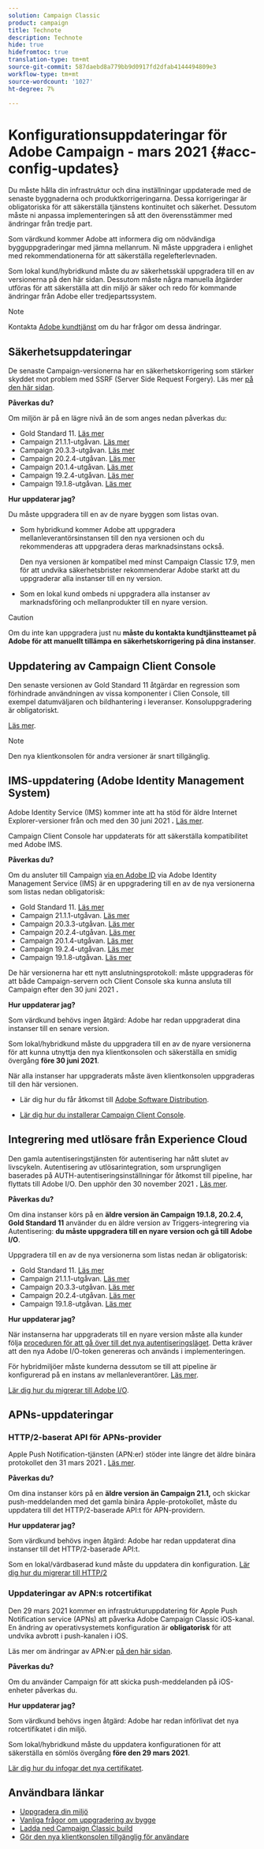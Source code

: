```yaml
---
solution: Campaign Classic
product: campaign
title: Technote
description: Technote
hide: true
hidefromtoc: true
translation-type: tm+mt
source-git-commit: 587daebd8a779bb9d0917fd2dfab4144494809e3
workflow-type: tm+mt
source-wordcount: '1027'
ht-degree: 7%

---
```



# Konfigurationsuppdateringar för Adobe Campaign - mars 2021 {#acc-config-updates}

Du måste hålla din infrastruktur och dina inställningar uppdaterade med de senaste byggnaderna och produktkorrigeringarna. Dessa korrigeringar är obligatoriska för att säkerställa tjänstens kontinuitet och säkerhet. Dessutom måste ni anpassa implementeringen så att den överensstämmer med ändringar från tredje part.

Som värdkund kommer Adobe att informera dig om nödvändiga bygguppgraderingar med jämna mellanrum. Ni måste uppgradera i enlighet med rekommendationerna för att säkerställa regelefterlevnaden.

Som lokal kund/hybridkund måste du av säkerhetsskäl uppgradera till en av versionerna på den här sidan. Dessutom måste några manuella åtgärder utföras för att säkerställa att din miljö är säker och redo för kommande ändringar från Adobe eller tredjepartssystem.

>[!NOTE]
>
>Kontakta [Adobe kundtjänst](https://helpx.adobe.com/enterprise/admin-guide.html/enterprise/using/support-for-experience-cloud.ug.html) om du har frågor om dessa ändringar.


## Säkerhetsuppdateringar

De senaste Campaign-versionerna har en säkerhetskorrigering som stärker skyddet mot problem med SSRF (Server Side Request Forgery). Läs mer [på den här sidan](https://helpx.adobe.com/security/products/campaign/apsb21-04.html).

**Påverkas du?**

Om miljön är på en lägre nivå än de som anges nedan påverkas du:

* Gold Standard 11. [Läs mer](../rn/using/gold-standard.md)
* Campaign 21.1.1-utgåvan. [Läs mer](../rn/using/latest-release.md)
* Campaign 20.3.3-utgåvan. [Läs mer](../rn/using/release--20-3.md)
* Campaign 20.2.4-utgåvan. [Läs mer](../rn/using/release--20-2.md)
* Campaign 20.1.4-utgåvan. [Läs mer](../rn/using/release--20-1.md)
* Campaign 19.2.4-utgåvan. [Läs mer](../rn/using/release--19-2.md)
* Campaign 19.1.8-utgåvan. [Läs mer](../rn/using/release--19-1.md)

**Hur uppdaterar jag?**

Du måste uppgradera till en av de nyare byggen som listas ovan.

* Som hybridkund kommer Adobe att uppgradera mellanleverantörsinstansen till den nya versionen och du rekommenderas att uppgradera deras marknadsinstans också.

   Den nya versionen är kompatibel med minst Campaign Classic 17.9, men för att undvika säkerhetsbrister rekommenderar Adobe starkt att du uppgraderar alla instanser till en ny version. 

* Som en lokal kund ombeds ni uppgradera alla instanser av marknadsföring och mellanprodukter till en nyare version.

>[!CAUTION]
>
>Om du inte kan uppgradera just nu **måste du kontakta kundtjänstteamet på Adobe för att manuellt tillämpa en säkerhetskorrigering på dina instanser**.


## Uppdatering av Campaign Client Console

Den senaste versionen av Gold Standard 11 åtgärdar en regression som förhindrade användningen av vissa komponenter i Clien Console, till exempel datumväljaren och bildhantering i leveranser. Konsoluppgradering är obligatoriskt.

[Läs mer](../rn/using/gold-standard.md).

>[!NOTE]
>
>Den nya klientkonsolen för andra versioner är snart tillgänglig.

## IMS-uppdatering (Adobe Identity Management System)

Adobe Identity Service (IMS) kommer inte att ha stöd för äldre Internet Explorer-versioner från och med den 30 juni 2021 **.** [Läs mer](https://helpx.adobe.com/x-productkb/global/update-operating-system-and-browser.html).

Campaign Client Console har uppdaterats för att säkerställa kompatibilitet med Adobe IMS.

**Påverkas du?**

Om du ansluter till Campaign [via en Adobe ID](../integrations/using/about-adobe-id.md) via Adobe Identity Management Service (IMS) är en uppgradering till en av de nya versionerna som listas nedan obligatorisk:

* Gold Standard 11. [Läs mer](../rn/using/gold-standard.md)
* Campaign 21.1.1-utgåvan. [Läs mer](../rn/using/latest-release.md)
* Campaign 20.3.3-utgåvan. [Läs mer](../rn/using/release--20-3.md)
* Campaign 20.2.4-utgåvan. [Läs mer](../rn/using/release--20-2.md)
* Campaign 20.1.4-utgåvan. [Läs mer](../rn/using/release--20-1.md)
* Campaign 19.2.4-utgåvan. [Läs mer](../rn/using/release--19-2.md)
* Campaign 19.1.8-utgåvan. [Läs mer](../rn/using/release--19-1.md)

De här versionerna har ett nytt anslutningsprotokoll: måste uppgraderas för att både Campaign-servern och Client Console ska kunna ansluta till Campaign efter den 30 juni 2021 **.**

**Hur uppdaterar jag?**

Som värdkund behövs ingen åtgärd: Adobe har redan uppgraderat dina instanser till en senare version.

Som lokal/hybridkund måste du uppgradera till en av de nyare versionerna för att kunna utnyttja den nya klientkonsolen och säkerställa en smidig övergång **före 30 juni 2021**.

När alla instanser har uppgraderats måste även klientkonsolen uppgraderas till den här versionen.

* Lär dig hur du får åtkomst till [Adobe Software Distribution](https://experienceleague.adobe.com/docs/experience-cloud/software-distribution/home.html?lang=en).

* [Lär dig hur du installerar Campaign Client Console](../installation/using/installing-the-client-console.md).

## Integrering med utlösare från Experience Cloud

Den gamla autentiseringstjänsten för autentisering har nått slutet av livscykeln. Autentisering av utlösarintegration, som ursprungligen baserades på AUTH-autentiseringsinställningar för åtkomst till pipeline, har flyttats till Adobe I/O. Den upphör den 30 november 2021 **.** [Läs mer](https://github.com/AdobeDocs/analytics-1.4-apis/blob/master/docs/APIEOL.md?mv=email).

**Påverkas du?**

Om dina instanser körs på en **äldre version än Campaign 19.1.8, 20.2.4, Gold Standard 11** använder du en äldre version av Triggers-integrering via Autentisering: **du måste uppgradera till en nyare version och gå till Adobe I/O**.

Uppgradera till en av de nya versionerna som listas nedan är obligatorisk:

* Gold Standard 11. [Läs mer](../rn/using/gold-standard.md)
* Campaign 21.1.1-utgåvan. [Läs mer](../rn/using/latest-release.md)
* Campaign 20.3.3-utgåvan. [Läs mer](../rn/using/release--20-3.md)
* Campaign 20.2.4-utgåvan. [Läs mer](../rn/using/release--20-2.md)
* Campaign 19.1.8-utgåvan. [Läs mer](../rn/using/release--19-1.md)

**Hur uppdaterar jag?**

När instanserna har uppgraderats till en nyare version måste alla kunder följa [proceduren för att gå över till det nya autentiseringsläget](../integrations/using/configuring-adobe-io.md). Detta kräver att den nya Adobe I/O-token genereras och används i implementeringen.  

För hybridmiljöer måste kunderna dessutom se till att pipeline är konfigurerad på en instans av mellanleverantörer. [Läs mer](../integrations/using/configuring-pipeline.md).

[Lär dig hur du migrerar till Adobe I/O](../integrations/using/configuring-adobe-io.md).

## APNs-uppdateringar

### HTTP/2-baserat API för APNs-provider

Apple Push Notification-tjänsten (APN:er) stöder inte längre det äldre binära protokollet den 31 mars 2021 **.** [Läs mer](https://developer.apple.com/news/?id=c88acm2b).

**Påverkas du?**

Om dina instanser körs på en **äldre version än Campaign 21.1,** och skickar push-meddelanden med det gamla binära Apple-protokollet, måste du uppdatera till det HTTP/2-baserade API:t för APN-providern.

**Hur uppdaterar jag?**

Som värdkund behövs ingen åtgärd: Adobe har redan uppdaterat dina instanser till det HTTP/2-baserade API:t.

Som en lokal/värdbaserad kund måste du uppdatera din konfiguration. [Lär dig hur du migrerar till HTTP/2](https://helpx.adobe.com/se/campaign/kb/migrate-to-apns-http2.html)

### Uppdateringar av APN:s rotcertifikat

Den 29 mars 2021 kommer en infrastrukturuppdatering för Apple Push Notification service (APNs) att påverka Adobe Campaign Classic iOS-kanal. En ändring av operativsystemets konfiguration är **obligatorisk** för att undvika avbrott i push-kanalen i iOS.

Läs mer om ändringar av APN:er [på den här sidan](https://developer.apple.com/news/?id=7gx0a2lp).

**Påverkas du?**

Om du använder Campaign för att skicka push-meddelanden på iOS-enheter påverkas du.

**Hur uppdaterar jag?**

Som värdkund behövs ingen åtgärd: Adobe har redan införlivat det nya rotcertifikatet i din miljö.

Som lokal/hybridkund måste du uppdatera konfigurationen för att säkerställa en sömlös övergång **före den 29 mars 2021**.

[Lär dig hur du infogar det nya certifikatet](ios-certificate-update.md).


## Användbara länkar

* [Uppgradera din miljö](../production/using/build-upgrade.md)
* [Vanliga frågor om uppgradering av bygge](../platform/using/faq-build-upgrade.md)
* [Ladda ned Campaign Classic build](https://experience.adobe.com/#/downloads/content/software-distribution/en/campaign.html)
* [Gör den nya klientkonsolen tillgänglig för användare](../installation/using/client-console-availability-for-windows.md)
